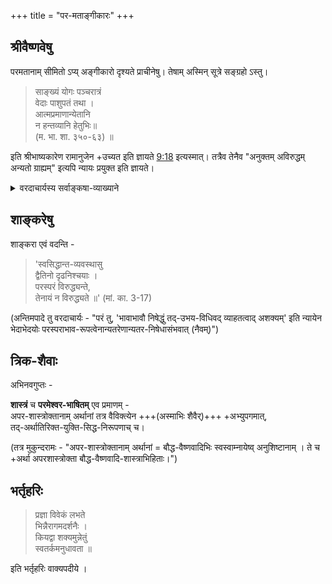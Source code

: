 +++
title = "पर-मताङ्गीकारः"
+++

## श्रीवैष्णवेषु
परमतानाम् सीमितो ऽप्य् अङ्गीकारो दृश्यते प्राचीनेषु। तेषाम् अस्मिन् सूत्रे सङ्ग्रहो ऽस्तु।

> साङ्ख्यं योगः पञ्चरात्रं  
वेदाः पाशुपतं तथा ।  
आत्मप्रमाणान्येतानि  
न हन्तव्यानि हेतुभिः॥  
(म. भा. शा. ३५०-६३) ॥ 

इति श्रीभाष्यकारेण रामानुजेन +उच्यत इति ज्ञायते [9:18](https://www.youtube.com/watch?v=0ro_KiLqA0w&t=558s) इत्यस्मात्। तत्रैव तेनैव "अनुक्तम् अविरुद्धम् अन्यतो ग्राह्यम्" इत्यपि न्यायः प्रयुक्त इति ज्ञायते।

<details><summary>वरदाचार्यस्य सर्वाङ्कषा-व्याख्याने</summary>

श्रीमद्-अभिनव-रङ्ग-नाथ-ब्रह्म-तन्त्र-परकाल-महादेशिकाः  
तदा तदा सत्यम् एवं प्रकटयेरन् बहुजन-मध्य एव, न रहसि -

> 'भगवद्-रामानुज एवावतारपुरुषः,  
नेतर इति नाहम् अङ्गी करोमि ।  
व्याख्यातॄणां यथा-तथात्वेऽपि  
मूलपुरुषास् सर्वेऽपि महात्मान एव ।  
परं तु व्यवहारस्य पुरोवर्ति-चेतनोद्देश्यकत्वात्  
काल-देश-पुरुषानुगुणं भिद्येरन्न् एव शब्दाः ।  
एतावद् विन्यास-विशेषम् अजानद्भिः शब्द-मात्र-परायणैः  
पूर्व-ग्रह-ग्राहाद् आत्मानं रक्षितुम् अशक्तैः  
मोचितुम् तत्-तद्-व्याख्याकारैर् एव सर्वं पूर्व-पश्चिमी-कृतम् ।  
सारतस् तु श्रीशङ्कराचार्यैर् उपक्रान्तम्, भगवद्-रामानुजैः पूरितम् । तावद् एव '

इति ॥

समय-विशेषे च स भगवान् स्पष्टम् एवान्वग्रहीत्

> 'श्रीशङ्कराचार्याणां काले  
> श्रीरामानुजाचार्या यद्य् अवतीर्णाः स्युः,  
> तदैतेऽपि श्रीशङ्कराचार्य-क्रमम् एव नूनम् अनुसरेयुः ।  
> तथैव श्रीशङ्कराचार्या यदि श्रीरामानुजाचार्याणां कालेऽवतीर्णाः स्युः,  
> तदा तेऽपि श्रीमद्-रामानुजाचार्य-मार्गम् एव नूनम् अनुसरेयुः,  
> न संशयः ।  
> उभयोर् हृदयम् एकम् एव।  
> शब्द-विन्यासस् तु तत्-तत्-कालानुगुणो ऽनिवार्यः'

इति ॥
</details>


## शाङ्करेषु
शाङ्करा एवं वदन्ति -

> 'स्वसिद्धान्त-व्यवस्थासु  
> द्वैतिनो दृढनिश्चयाः ।  
> परस्परं विरुद्ध्यन्ते,  
> तेनायं न विरुद्ध्यते ॥' (मां. का. 3-17)

(अन्तिमपादे तु वरदाचार्यः  - "परं तु, 'भावाभावौ निषेद्धुं तद्-उभय-विधिवद् व्याहतत्वाद् अशक्यम्' इति न्यायेन भेदाभेदयोः  परस्पराभाव-रूपत्वेनान्यतरेणान्यतर-निषेधासंभवात् (नैवम्)")

## त्रिक-शैवाः
अभिनवगुप्तः -

**शास्त्रं** च **परमेश्वर-भाषितम्** एव प्रमाणम्  -  
अपर-शास्त्रोक्तानाम् अर्थानां तत्र वैविक्त्येन +++(अस्माभिः शैवैर्)+++ +अभ्युपगमात्,  
तद्-अर्थातिरिक्त-युक्ति-सिद्ध-निरूपणाच् च।

(तत्र मुकुन्दरामः - "अपर-शास्त्रोक्तानाम् अर्थानां = बौद्ध-वैष्णवादिभिः स्वस्वाम्नायेष्व् अनुशिष्टानाम् । ते च +अर्था अपरशास्त्रोक्ता बौद्ध-वैष्णवादि-शास्त्राभिहिताः।")

## भर्तृहरिः
> प्रज्ञा विवेकं लभते  
> भिन्नैरागमदर्शनैः ।  
> कियद्वा शक्यमुन्नेतुं  
> स्वतर्कमनुधावता ॥

इति भर्तृहरिः वाक्यपदीये ।

